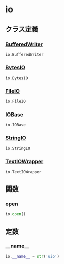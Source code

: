 # io
## クラス定義
### [BufferedWriter](../../class/io.BufferedWriter/)
```python
io.BufferedWriter
```
### [BytesIO](../../class/io.BytesIO/)
```python
io.BytesIO
```
### [FileIO](../../class/io.FileIO/)
```python
io.FileIO
```
### [IOBase](../../class/io.IOBase/)
```python
io.IOBase
```
### [StringIO](../../class/io.StringIO/)
```python
io.StringIO
```
### [TextIOWrapper](../../class/io.TextIOWrapper/)
```python
io.TextIOWrapper
```
## 関数
### open
```python
io.open()
```
## 定数
### \_\_name\_\_
```python
io.__name__ = str('uio')
```
